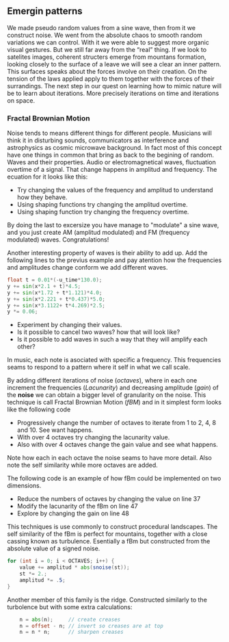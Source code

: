 ## Emergin patterns

We made pseudo random values from a sine wave, then from it we construct noise. We went from the absolute chaos to smooth random variations we can control.
With it we were able to suggest more organic visual gestures. But we still far away from the “real” thing. If we look to satelites images, coherent structers emerge from mountans formation, looking closely to the surface of a leave we will see a clear an inner pattern. This surfaces speaks about the forces involve on their creation. On the tension of the laws applied apply to them together with the forces of their surrandings.
The next step in our quest on learning how to mimic nature will be to learn about iterations. More precisely iterations on time and iterations on space.

### Fractal Brownian Motion

Noise tends to means different things for different people. Musicians will think it in disturbing sounds, communicators as interference and astrophysics as cosmic microwave background. In fact most of this concept have one things in common that bring as back to the begining of random. Waves and their properties. Audio or electromagnetical waves, fluctuation overtime of a signal. That change happens in amplitud and frequency. The ecuation for it looks like this:

<div class="simpleFunction" data="
float amplitud = 1.;
float frequency = 1.;
y = amplitud * sin(x * frequency);
"></div>

* Try changing the values of the frequency and amplitud to understand how they behave.
* Using shaping functions try changing the amplitud overtime.
* Using shaping function try changing the frequency overtime.

By doing the last to excersize you have manage to "modulate" a sine wave, and you just create AM (amplitud modulated) and FM (frequency modulated) waves. Congratulations!

Another interesting property of waves is their ability to add up. Add the following lines to the previus example and pay atention how the frequencies and amplitudes change conform we add different waves. 

```glsl
float t = 0.01*(-u_time*130.0);
y += sin(x*2.1 + t)*4.5;
y += sin(x*1.72 + t*1.121)*4.0;
y += sin(x*2.221 + t*0.437)*5.0;
y += sin(x*3.1122+ t*4.269)*2.5;
y *= 0.06;
```

* Experiment by changing their values.
* Is it possible to cancel two waves? how that will look like?
* Is it possible to add waves in such a way that they will amplify each other? 

In music, each note is asociated with specific a frequency. This frequencies seams to respond to a pattern where it self in what we call scale. 

By adding different iterations of noise (*octaves*), where in each one increment the frequencies (*Lacunarity*) and decreasing amplitude (*gain*) of the **noise** we can obtain a bigger level of granularity on the noise. This technique is call Fractal Brownian Motion (*fBM*) and in it simplest form looks like the following code

<div class="simpleFunction" data="// Properties
const int octaves = 1;
float lacunarity = 2.0;
float gain = 0.5;
//
// Initial values
float amplitud = 0.5;
float frequency = x;
//
// Loop of octaves
for (int i = 0; i < octaves; i++) {
&#9;y += amplitud * noise(frequency);
&#9;frequency *= lacunarity;
&#9;amplitud *= gain;
}"></div>

* Progressively change the number of octaves to iterate from 1 to 2, 4, 8 and 10. See want happens.
* With over 4 octaves try changing the lacunarity value.
* Also with over 4 octaves change the gain value and see what happens.

Note how each in each octave the noise seams to have more detail. Also note the self similarity while more octaves are added.

The following code is an example of how fBm could be implemented on two dimensions.

<div class="codeAndCanvas" data="2d-fbm.frag"></div>

* Reduce the numbers of octaves by changing the value on line 37
* Modify the lacunarity of the fBm on line 47
* Explore by changing the gain on line 48

This techniques is use commonly to construct procedural landscapes. The self similarity of the fBm is perfect for mountains, together with a close cassing known as turbulence. Esentially a fBm but constructed from the absolute value of a signed noise.

```glsl
for (int i = 0; i < OCTAVES; i++) {
    value += amplitud * abs(snoise(st));
    st *= 2.;
    amplitud *= .5;
}
```

<a href="../edit.html#12/turbulence.frag"><canvas id="custom" class="canvas" data-fragment-url="turbulence.frag"  width="520px" height="200px"></canvas></a> 

Another member of this family is the ridge. Constructed similarly to the turbolence but with some extra calculations:

```glsl
    n = abs(n);     // create creases
    n = offset - n; // invert so creases are at top
    n = n * n;      // sharpen creases
```

<a href="../edit.html#12/ridge.frag"><canvas id="custom" class="canvas" data-fragment-url="ridge.frag"  width="520px" height="200px"></canvas></a> 

